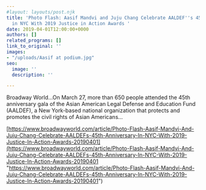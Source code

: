 ```yaml
---
#layout: layouts/post.njk
title: 'Photo Flash: Aasif Mandvi and Juju Chang Celebrate AALDEF''s 45th Anniversary
  in NYC With 2019 Justice in Action Awards '
date: 2019-04-01T12:00:00+0000
authors: []
related_programs: []
link_to_original: ''
images:
- "/uploads/Aasif at podium.jpg"
seo:
  image: ''
  description: ''

---
```

Broadway World...On March 27, more than 650 people attended the 45th anniversary gala of the Asian American Legal Defense and Education Fund (AALDEF), a New York-based national organization that protects and promotes the civil rights of Asian Americans...

[https://www.broadwayworld.com/article/Photo-Flash-Aasif-Mandvi-And-Juju-Chang-Celebrate-AALDEFs-45th-Anniversary-In-NYC-With-2019-Justice-In-Action-Awards-20190401](https://www.broadwayworld.com/article/Photo-Flash-Aasif-Mandvi-And-Juju-Chang-Celebrate-AALDEFs-45th-Anniversary-In-NYC-With-2019-Justice-In-Action-Awards-20190401 "https://www.broadwayworld.com/article/Photo-Flash-Aasif-Mandvi-And-Juju-Chang-Celebrate-AALDEFs-45th-Anniversary-In-NYC-With-2019-Justice-In-Action-Awards-20190401")